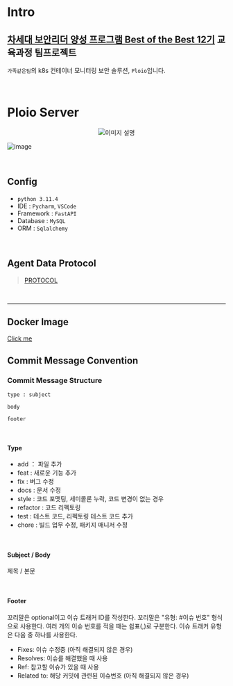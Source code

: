# Intro

## [차세대 보안리더 양성 프로그램 Best of the Best 12기](https://www.kitribob.kr/) 교육과정 팀프로젝트
`가족같은팀`의 k8s 컨테이너 모니터링 보안 솔루션, `Ploio`입니다.

<br>

# Ploio Server

<p align="center">
  <img src="https://github.com/gazok/ploio_server/assets/102507306/ef0f2330-ec2f-4dc8-8454-4879c1659401" alt="이미지 설명">
</p>


![image](https://github.com/gazok/ploio_server/assets/102507306/4a373664-2a02-42f8-a5d2-ad441aa83362)

<br>

## Config

- `python 3.11.4` <br>
- IDE : `Pycharm`, `VSCode` <br>
- Framework : `FastAPI` <br>
- Database : `MySQL` <br>
- ORM : `Sqlalchemy` <br>

<br>

## Agent Data Protocol

> [PROTOCOL](https://github.com/gazok/ploio_agent/blob/master/docs/PROTOCOL.md)

<br>

---

## Docker Image

[Click me](https://github.com/users/oxdjww/packages/container/package/ploio_server)

## Commit Message Convention

### Commit Message Structure

```
type : subject

body

footer
```

<br>
 
#### Type

- add ： 파일 추가
- feat : 새로운 기능 추가
- fix : 버그 수정
- docs : 문서 수정
- style : 코드 포맷팅, 세미콜론 누락, 코드 변경이 없는 경우
- refactor : 코드 리펙토링
- test : 테스트 코드, 리펙토링 테스트 코드 추가
- chore : 빌드 업무 수정, 패키지 매니저 수정

<br>

#### Subject / Body
제목 / 본문

<br>

#### Footer
꼬리말은 optional이고 이슈 트래커 ID를 작성한다.
꼬리말은 "유형: #이슈 번호" 형식으로 사용한다.
여러 개의 이슈 번호를 적을 때는 쉼표(,)로 구분한다.
이슈 트래커 유형은 다음 중 하나를 사용한다.

- Fixes: 이슈 수정중 (아직 해결되지 않은 경우)
- Resolves: 이슈를 해결했을 때 사용
- Ref: 참고할 이슈가 있을 때 사용
- Related to: 해당 커밋에 관련된 이슈번호 (아직 해결되지 않은 경우)
